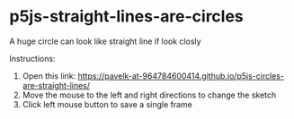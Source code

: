 # p5js-straight-lines-are-circles

A huge circle can look like straight line if look closly

Instructions:
  1. Open this link: https://pavelk-at-964784600414.github.io/p5js-circles-are-straight-lines/
  2. Move the mouse to the left and right directions to change the sketch
  3. Click left mouse button to save a single frame
